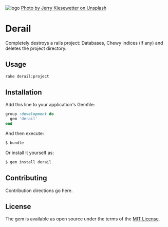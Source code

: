 ![logo](https://images.unsplash.com/photo-1489928689380-3b404a485daa?ixlib=rb-1.2.1&ixid=eyJhcHBfaWQiOjEyMDd9&auto=format&fit=crop&w=1355&q=80)
[Photo by Jerry Kiesewetter on Unsplash](https://unsplash.com/photos/yPnT96Jx5D4)
  
# Derail
Completely destroys a rails project: Databases, Chewy indices (if any) and deletes the project directory.

## Usage
```bash
rake derail:project
```

## Installation
Add this line to your application's Gemfile:

```ruby
group :development do
  gem 'derail'
end
```

And then execute:
```bash
$ bundle
```

Or install it yourself as:
```bash
$ gem install derail
```

## Contributing
Contribution directions go here.

## License
The gem is available as open source under the terms of the [MIT License](https://opensource.org/licenses/MIT).
